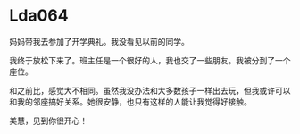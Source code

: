 # Lda064

妈妈带我去参加了开学典礼。我没看见以前的同学。



我终于放松下来了。班主任是一个很好的人，我也交了一些朋友。我被分到了一个座位。



和之前比，感觉大不相同。虽然我没办法和大多数孩子一样出去玩，但我或许可以和我的邻座搞好关系。她很安静，也只有这样的人能让我觉得好接触。



美慧，见到你很开心！